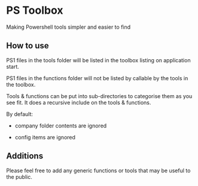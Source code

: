 # PS Toolbox

Making Powershell tools simpler and easier to find

## How to use

PS1 files in the tools folder will be listed in the toolbox listing on application start.

PS1 files in the functions folder will not be listed by callable by the tools in the toolbox.

Tools & functions can be put into sub-directories to categorise them as you see fit. It does
a recursive include on the tools & functions.

By default:

- company folder contents are ignored

- config items are ignored

## Additions

Please feel free to add any generic functions or tools that may be useful to the public.
